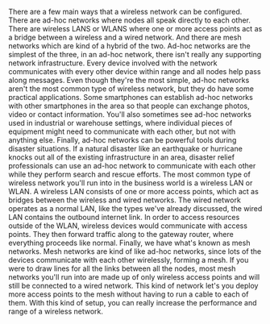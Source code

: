 There are a few main ways that
a wireless network can be configured. There are ad-hoc networks where nodes
all speak directly to each other. There are wireless LANS or
WLANS where one or more access points act as a bridge
between a wireless and a wired network. And there are mesh networks which
are kind of a hybrid of the two. Ad-hoc networks are the simplest of
the three, in an ad-hoc network, there isn't really any supporting
network infrastructure. Every device involved with the network
communicates with every other device within range and
all nodes help pass along messages. Even though they're the most simple,
ad-hoc networks aren't the most common type of wireless network, but
they do have some practical applications. Some smartphones can establish ad-hoc
networks with other smartphones in the area so that people can exchange
photos, video or contact information. You'll also sometimes see ad-hoc networks
used in industrial or warehouse settings, where individual pieces of equipment might
need to communicate with each other, but not with anything else. Finally, ad-hoc networks can be powerful
tools during disaster situations. If a natural disaster
like an earthquake or hurricane knocks out all of
the existing infrastructure in an area, disaster relief professionals can use
an ad-hoc network to communicate with each other while they perform search and
rescue efforts. The most common type of
wireless network you'll run into in the business world
is a wireless LAN or WLAN. A wireless LAN consists of one or
more access points, which act as bridges between
the wireless and wired networks. The wired network operates as a normal
LAN, like the types we've already discussed, the wired LAN contains
the outbound internet link. In order to access resources
outside of the WLAN, wireless devices would
communicate with access points. They then forward traffic
along to the gateway router, where everything proceeds like normal. Finally, we have what's
known as mesh networks. Mesh networks are kind
of like ad-hoc networks, since lots of the devices communicate with
each other wirelessly, forming a mesh. If you were to draw lines for
all the links between all the nodes, most mesh networks you'll run into are
made up of only wireless access points and will still be connected
to a wired network. This kind of network let's
you deploy more access points to the mesh without having to
run a cable to each of them. With this kind of setup, you can
really increase the performance and range of a wireless network.
